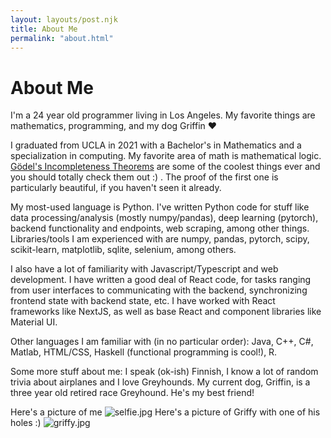 ```yaml
---
layout: layouts/post.njk
title: About Me
permalink: "about.html"
---
```


# About Me
I'm a 24 year old programmer living in Los Angeles. My favorite
things are mathematics, programming, and my dog Griffin ❤️

I graduated from UCLA in 2021 with a Bachelor's in Mathematics
and a specialization in computing. My favorite area of math is
mathematical logic. <a href="https://en.wikipedia.org/wiki/Gödel's_incompleteness_theorems">Gödel's Incompleteness
Theorems</a> are some of the coolest things ever and you should totally
check them out :) . The proof of the first one is particularly
beautiful, if you haven't seen it already.

My most-used language is Python. I've written Python code for
stuff like data processing/analysis (mostly numpy/pandas), deep 
learning (pytorch), backend functionality and endpoints, web scraping,
among other things. Libraries/tools I am experienced with are numpy, pandas,
pytorch, scipy, scikit-learn, matplotlib, sqlite, selenium, among others.

I also have a lot of familiarity with Javascript/Typescript and web 
development. I have written a good deal of React code, for tasks ranging
from user interfaces to communicating with the backend, synchronizing
frontend state with backend state, etc. I have worked with React
frameworks like NextJS, as well as base React and component libraries
like Material UI.

Other languages I am familiar with (in no particular order): Java,
C++, C#, Matlab, HTML/CSS, Haskell (functional programming is cool!), R.

Some more stuff about me: I speak (ok-ish) Finnish, I know a lot
of random trivia about airplanes and I love Greyhounds. My current
dog, Griffin, is a three year old retired race Greyhound. He's my
best friend!

Here's a picture of me
<img src="https://s3.us-west-1.amazonaws.com/cleggct.me/PXL_20240207_231240973.jpg" alt="selfie.jpg">
Here's a picture of Griffy with one of his holes :)
<img src="https://s3.us-west-1.amazonaws.com/cleggct.me/PXL_20231129_200524296.jpg" alt="griffy.jpg">